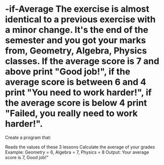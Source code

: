 # -if-Average  The exercise is almost identical to a previous exercise with a minor change. It's the end of the semester and you got your marks from, Geometry, Algebra, Physics classes. If the average score is 7 and above print "Good job!", if the average score is between 6 and 4 print "You need to work harder!", if the average score is below 4 print "Failed, you really need to work harder!".

Create a program that:

Reads the values of these 3 lessons
Calculate the average of your grades
Example: Geometry = 6, Algebra = 7, Physics = 8
Output: Your average score is 7, Good job!"
